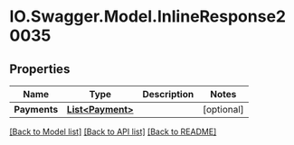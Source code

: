 # IO.Swagger.Model.InlineResponse20035
## Properties

Name | Type | Description | Notes
------------ | ------------- | ------------- | -------------
**Payments** | [**List&lt;Payment&gt;**](Payment.md) |  | [optional] 

[[Back to Model list]](../README.md#documentation-for-models) [[Back to API list]](../README.md#documentation-for-api-endpoints) [[Back to README]](../README.md)

